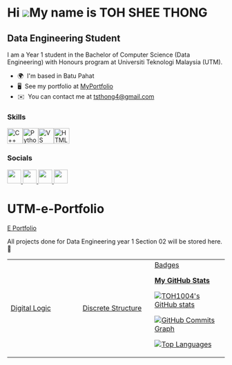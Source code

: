 Hi ![](https://user-images.githubusercontent.com/18350557/176309783-0785949b-9127-417c-8b55-ab5a4333674e.gif)My name is TOH SHEE THONG
======================================================================================================================================

Data Engineering Student
------------------------

I am a Year 1 student in the Bachelor of Computer Science (Data Engineering) with Honours program at Universiti Teknologi Malaysia (UTM).

* 🌍  I'm based in Batu Pahat
* 🖥️  See my portfolio at [MyPortfolio](http://tsthong4.wixsite.com/portfolio-for-myself)
* ✉️  You can contact me at [tsthong4@gmail.com](mailto:tsthong4@gmail.com)

### Skills


<p align="left">
<a href="https://docs.microsoft.com/en-us/cpp/?view=msvc-170" target="_blank" rel="noreferrer"><img src="https://raw.githubusercontent.com/danielcranney/readme-generator/main/public/icons/skills/cplusplus-colored.svg" width="36" height="36" alt="C++" /></a><a href="https://www.python.org/" target="_blank" rel="noreferrer"><img src="https://raw.githubusercontent.com/danielcranney/readme-generator/main/public/icons/skills/python-colored.svg" width="36" height="36" alt="Python" /></a><a href="https://code.visualstudio.com/" target="_blank" rel="noreferrer"><img src="https://raw.githubusercontent.com/danielcranney/readme-generator/main/public/icons/skills/visualstudiocode.svg" width="36" height="36" alt="VS Code" /></a><a href="https://developer.mozilla.org/en-US/docs/Glossary/HTML5" target="_blank" rel="noreferrer"><img src="https://raw.githubusercontent.com/danielcranney/readme-generator/main/public/icons/skills/html5-colored.svg" width="36" height="36" alt="HTML5" /></a>
</p>


### Socials

<p align="left"> <a href="https://discord.com/users/sttttttttt_" target="_blank" rel="noreferrer"> <picture> <source media="(prefers-color-scheme: dark)" srcset="https://raw.githubusercontent.com/danielcranney/readme-generator/main/public/icons/socials/discord-dark.svg" /> <source media="(prefers-color-scheme: light)" srcset="https://raw.githubusercontent.com/danielcranney/readme-generator/main/public/icons/socials/discord.svg" /> <img src="https://raw.githubusercontent.com/danielcranney/readme-generator/main/public/icons/socials/discord.svg" width="32" height="32" /> </picture> </a> <a href="https://www.github.com/TOH1004" target="_blank" rel="noreferrer"> <picture> <source media="(prefers-color-scheme: dark)" srcset="https://raw.githubusercontent.com/danielcranney/readme-generator/main/public/icons/socials/github-dark.svg" /> <source media="(prefers-color-scheme: light)" srcset="https://raw.githubusercontent.com/danielcranney/readme-generator/main/public/icons/socials/github.svg" /> <img src="https://raw.githubusercontent.com/danielcranney/readme-generator/main/public/icons/socials/github.svg" width="32" height="32" /> </picture> </a> <a href="http://www.instagram.com/sheethong" target="_blank" rel="noreferrer"> <picture> <source media="(prefers-color-scheme: dark)" srcset="https://raw.githubusercontent.com/danielcranney/readme-generator/main/public/icons/socials/instagram-dark.svg" /> <source media="(prefers-color-scheme: light)" srcset="https://raw.githubusercontent.com/danielcranney/readme-generator/main/public/icons/socials/instagram.svg" /> <img src="https://raw.githubusercontent.com/danielcranney/readme-generator/main/public/icons/socials/instagram.svg" width="32" height="32" /> </picture> </a> <a href="https://www.linkedin.com/in/toh-shee-thong-546539271" target="_blank" rel="noreferrer"> <picture> <source media="(prefers-color-scheme: dark)" srcset="https://raw.githubusercontent.com/danielcranney/readme-generator/main/public/icons/socials/linkedin-dark.svg" /> <source media="(prefers-color-scheme: light)" srcset="https://raw.githubusercontent.com/danielcranney/readme-generator/main/public/icons/socials/linkedin.svg" /> <img src="https://raw.githubusercontent.com/danielcranney/readme-generator/main/public/icons/socials/linkedin.svg" width="32" height="32" /> </picture> </a></p>

# UTM-e-Portfolio
<td width="180%">
<a href="https://elijah0413.github.io/elijahshe0413.github.io/">E Portfolio</a>

All projects done for Data Engineering year 1 Section 02 will be stored here.🤗

<table>
<tr>

<td width="20%">
<a href="[https://github.com/TOH1004/TOH1004/tree/main/SEM%201/SECR1013%20Digital%20Logic]">Digital Logic</a>

</td>

<td width="20%">
<a href="[https://github.com/TOH1004/TOH1004/tree/main/SEM%201/SECI1013%20Discrete%20Structure]"> Discrete Structure </a>


</td>
<td width="20%">
<a href="[https://github.com/TOH1004/TOH1004/tree/main/SEM%201/SECP1013%20Technology%20and%20Information%20System] </a>
</td>

</td>
<td width="20%">
<a href="[https://github.com/TOH1004/TOH1004/tree/main/SEM%201/SECJ%201013%20Programming%20Technique%20I] </a>
</td>
</tr>
</table>


### Badges

<b>My GitHub Stats</b>

<a href="http://www.github.com/TOH1004"><img src="https://github-readme-stats.vercel.app/api?username=TOH1004&show_icons=true&hide=&count_private=true&title_color=ffffff&text_color=ffffff&icon_color=ffffff&bg_color=000000&hide_border=true&show_icons=true" alt="TOH1004's GitHub stats" /></a>

<a href="http://www.github.com/TOH1004"><img src="https://github-readme-activity-graph.cyclic.app/graph?username=TOH1004&bg_color=000000&color=ffffff&line=ffffff&point=ffffff&area_color=000000&area=true&hide_border=true&custom_title=GitHub%20Commits%20Graph" alt="GitHub Commits Graph" /></a>

<a href="https://github.com/TOH1004" align="left"><img src="https://github-readme-stats.vercel.app/api/top-langs/?username=TOH1004&langs_count=10&title_color=ffffff&text_color=ffffff&icon_color=ffffff&bg_color=000000&hide_border=true&locale=en&custom_title=Top%20%Languages" alt="Top Languages" /></a>
